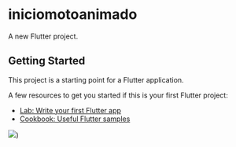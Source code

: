 # iniciomotoanimado

A new Flutter project.

## Getting Started

This project is a starting point for a Flutter application.

A few resources to get you started if this is your first Flutter project:

- [Lab: Write your first Flutter app](https://docs.flutter.dev/get-started/codelab)
- [Cookbook: Useful Flutter samples](https://docs.flutter.dev/cookbook)

![](https://github.com/CRIPXU/MaxScooter/blob/main/GIF%20MAX%20Scooter.gif))
